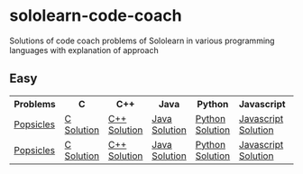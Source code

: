 # sololearn-code-coach
Solutions of code coach problems of Sololearn in various programming languages with explanation of approach


## Easy
<table>
  <tr>
    <th>Problems</th>
    <th>C</th>
    <th>C++</th>
    <th>Java</th>
    <th>Python</th>
    <th>Javascript</th>
    <th>Kotlin</th>
  </tr>
  <tr>
    <td>
      <a href="https://github.com/Harshaapoorv/sololearn-code-coach/blob/main/problems/Popsicles.txt" target="_blank">Popsicles</a>
    </td>
    <td>
      <a href="https://github.com/Harshaapoorv/sololearn-code-coach/blob/main/c-solutions/popsicles.c" target="_blank">C Solution</a>
    </td>
    <td>
      <a href="https://github.com/Harshaapoorv/sololearn-code-coach/blob/main/cpp-solutions/popsicles.cpp" target="_blank">C++ Solution</a>
    </td>
    <td>
      <a href="https://github.com/Harshaapoorv/sololearn-code-coach/blob/main/java-solutions/Popsicles.java" target="_blank">Java Solution</a>
    </td>
    <td>
      <a href="https://github.com/Harshaapoorv/sololearn-code-coach/blob/main/python-solutions/popsicles.py" target="_blank">Python Solution</a>
    </td>
    <td>
      <a href="" target="_blank">Javascript Solution</a>
    </td>
    <td>
      <a href="https://github.com/Harshaapoorv/sololearn-code-coach/blob/main/kotlin-solutions/popsicles.kt" target="_blank">Kotlin Solution</a>
    </td>
  </tr>
  <tr>
    <td>
      <a href="https://github.com/Harshaapoorv/sololearn-code-coach/blob/main/problems/HalloweenCandy.txt" target="_blank">Popsicles</a>
    </td>
    <td>
      <a href="https://github.com/Harshaapoorv/sololearn-code-coach/blob/main/c-solutions/halloween_candy.c" target="_blank">C Solution</a>
    </td>
    <td>
      <a href="https://github.com/Harshaapoorv/sololearn-code-coach/blob/main/cpp-solutions/halloween_candy.cpp" target="_blank">C++ Solution</a>
    </td>
    <td>
      <a href="https://github.com/Harshaapoorv/sololearn-code-coach/blob/main/java-solutions/HalloweenCandy.java" target="_blank">Java Solution</a>
    </td>
    <td>
      <a href="https://github.com/Harshaapoorv/sololearn-code-coach/blob/main/python-solutions/halloween_candy.py" target="_blank">Python Solution</a>
    </td>
    <td>
      <a href="" target="_blank">Javascript Solution</a>
    </td>
    <td>
      <a href="https://github.com/Harshaapoorv/sololearn-code-coach/blob/main/kotlin-solutions/HalloweenCandy.kt" target="_blank">Kotlin Solution</a>
    </td>
  </tr>
</table>

